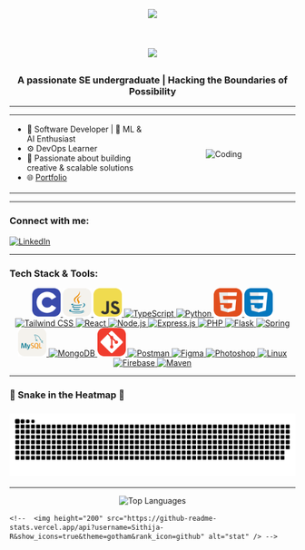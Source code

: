 <p align="center" ><img  src = "https://github.com/7oSkaaa/7oSkaaa/blob/main/Images/about_me.gif?raw=true" width = 100px></p>
<h1 align="center">
    <img src="https://readme-typing-svg.herokuapp.com/?font=Poppins&size=35&weight=500&center=true&vCenter=true&width=500&height=70&color=2cf1eb&duration=5000&lines=Hi+There!+👋;+I'm+Sithija+👽;" />
</h1>
<h3 align="center">A passionate SE undergraduate | Hacking the Boundaries of Possibility</h3>

---
<table align="center" style="border-collapse: collapse;">
<tr border="none">
<td width="50%" align="left">
  
- 🚀 Software Developer | 🤖 ML & AI Enthusiast  
- ⚙️ DevOps Learner  
- 🎯 Passionate about building creative & scalable solutions  
- 🌐 [Portfolio](https://sithija-r.github.io/sithija-portfolio/)





</td>
<td width="50%" align="center">

  <img align="center" alt="Coding" width="450" src="https://repository-images.githubusercontent.com/588181932/e36ec678-7984-4cdd-8e4c-a3932772ff8e">

  
  </td>
</tr>
</table>

---

<h3 align="left">Connect with me:</h3>
<p align="left">
  <a href="https://www.linkedin.com/in/sithija-r-athukorale-625475249/" target="blank">
    <img align="center" src="https://cdn.jsdelivr.net/gh/devicons/devicon/icons/linkedin/linkedin-original.svg" alt="LinkedIn" height="30" width="40" />
  </a>

</p>

---


<h3 align="left">Tech Stack & Tools:</h3>

<p align="center">
  <!-- Programming Languages -->
  <a href="https://www.cprogramming.com/" target="_blank" rel="noreferrer">
    <img src="https://github.com/tandpfun/skill-icons/blob/main/icons/C.svg" alt="C" width="50" height="50"/>
  </a>
  <a href="https://www.java.com" target="_blank" rel="noreferrer">
    <img src="https://github.com/tandpfun/skill-icons/blob/main/icons/Java-Light.svg" alt="Java" width="50" height="50"/>
  </a>
  <a href="https://developer.mozilla.org/en-US/docs/Web/JavaScript" target="_blank" rel="noreferrer">
    <img src="https://github.com/tandpfun/skill-icons/blob/main/icons/JavaScript.svg" alt="JavaScript" width="50" height="50"/>
  </a>
  <a href="https://www.typescriptlang.org/" target="_blank" rel="noreferrer">
    <img src="https://github.com/Scar1109/skill-icons/blob/main/icons/TypeScript.svg" alt="TypeScript" width="50" height="50"/>
  </a>
  <a href="#" target="_blank" rel="noreferrer">
    <img src="https://github.com/Scar1109/skill-icons/blob/main/icons/Python-Dark.svg" alt="Python" width="50" height="50"/>
  </a>

  <!-- Web Technologies -->
  <a href="https://www.w3.org/html/" target="_blank" rel="noreferrer">
    <img src="https://github.com/tandpfun/skill-icons/blob/main/icons/HTML.svg" alt="HTML5" width="50" height="50"/>
  </a>
  <a href="https://www.w3schools.com/css/" target="_blank" rel="noreferrer">
    <img src="https://github.com/tandpfun/skill-icons/blob/main/icons/CSS.svg" alt="CSS3" width="50" height="50"/>
  </a>
  <a href="https://tailwindcss.com/" target="_blank" rel="noreferrer">
    <img src="https://github.com/Scar1109/skill-icons/blob/Scar1109/icons/TailwindCSS-Light.svg" alt="Tailwind CSS" width="50" height="50"/>
  </a>
  <a href="https://reactjs.org/" target="_blank" rel="noreferrer">
    <img src="https://github.com/Scar1109/skill-icons/blob/main/icons/React-Light.svg" alt="React" width="50" height="50"/>
  </a>

  <!-- Backend & Frameworks -->
  <a href="https://nodejs.org" target="_blank" rel="noreferrer">
    <img src="https://github.com/Scar1109/skill-icons/blob/main/icons/NodeJS-Light.svg" alt="Node.js" width="50" height="50"/>
  </a>
  <a href="https://expressjs.com/" target="_blank" rel="noreferrer">
    <img src="https://github.com/Scar1109/skill-icons/blob/main/icons/ExpressJS-Dark.svg" alt="Express.js" width="50" height="50"/>
  </a>
  <a href="https://www.php.net" target="_blank" rel="noreferrer">
    <img src="https://github.com/Scar1109/skill-icons/blob/Scar1109/icons/PHP-Light.svg" alt="PHP" width="50" height="50"/>
  </a>
  <a href="https://flask.palletsprojects.com/" target="_blank" rel="noreferrer">
    <img src="https://github.com/Scar1109/skill-icons/blob/main/icons/Flask-Dark.svg" alt="Flask" width="50" height="50"/>
  </a>
  <a href="#" target="_blank" rel="noreferrer">
    <img src="https://github.com/Scar1109/skill-icons/blob/main/icons/Spring-Dark.svg" alt="Spring" width="50" height="50"/>
  </a>

  <!-- Databases -->
  <a href="https://www.mysql.com/" target="_blank" rel="noreferrer">
    <img src="https://github.com/tandpfun/skill-icons/blob/main/icons/MySQL-Light.svg" alt="MySQL" width="50" height="50"/>
  </a>
  <a href="https://www.mongodb.com/" target="_blank" rel="noreferrer">
    <img src="https://github.com/Scar1109/skill-icons/blob/main/icons/MongoDB.svg" alt="MongoDB" width="50" height="50"/>
  </a>

  <!-- Tools & Platforms -->
  <a href="https://git-scm.com/" target="_blank" rel="noreferrer">
    <img src="https://github.com/tandpfun/skill-icons/blob/main/icons/Git.svg" alt="Git" width="50" height="50"/>
  </a>
  <a href="https://postman.com" target="_blank" rel="noreferrer">
    <img src="https://github.com/Scar1109/skill-icons/blob/main/icons/Postman.svg" alt="Postman" width="50" height="50"/>
  </a>
  <a href="https://www.figma.com/" target="_blank" rel="noreferrer">
    <img src="https://github.com/Scar1109/skill-icons/blob/main/icons/Figma-Light.svg" alt="Figma" width="50" height="50"/>
  </a>
  <a href="https://www.photoshop.com/en" target="_blank" rel="noreferrer">
    <img src="https://github.com/Scar1109/skill-icons/blob/Scar1109/icons/Photoshop.svg" alt="Photoshop" width="50" height="50"/>
  </a>
  <a href="https://www.linux.org/" target="_blank" rel="noreferrer">
    <img src="https://github.com/Scar1109/skill-icons/blob/main/icons/Linux-Light.svg" alt="Linux" width="50" height="50"/>
  </a>
  <a href="https://firebase.google.com/" target="_blank" rel="noreferrer">
    <img src="https://github.com/Scar1109/skill-icons/blob/main/icons/Firebase-Dark.svg" alt="Firebase" width="50" height="50"/>
  </a>
  <a href="https://maven.apache.org/" target="_blank" rel="noreferrer">
    <img src="https://github.com/Scar1109/skill-icons/blob/main/icons/Maven-Dark.svg" alt="Maven" width="50" height="50"/>
  </a>


  <!-- Stacks -->
  
</p>

---

<p align="center">
   <h3 align="left">🐍 Snake in the Heatmap 🐍</h3>
    <h3 align="center">
 <picture align="center">
  <source media="(prefers-color-scheme: dark)" srcset="https://raw.githubusercontent.com/platane/platane/output/github-contribution-grid-snake-dark.svg">
  <source media="(prefers-color-scheme: light)" srcset="https://raw.githubusercontent.com/platane/platane/output/github-contribution-grid-snake.svg">
  <img alt="github contribution grid snake animation" src="https://raw.githubusercontent.com/platane/platane/output/github-contribution-grid-snake.svg">
</picture>
  </h3>
</p>

---


<p align="center">
  <img height="200" src="https://github-readme-stats.vercel.app/api/top-langs/?username=Sithija-R&layout=donut&theme=gotham&langs_count=8" alt="Top Languages" />
 
    <!--  <img height="200" src="https://github-readme-stats.vercel.app/api?username=Sithija-R&show_icons=true&theme=gotham&rank_icon=github" alt="stat" /> -->
</p>








